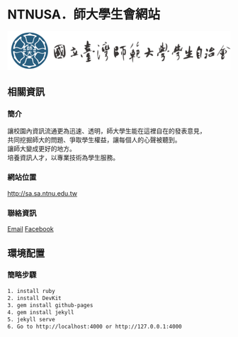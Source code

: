 # NTNUSA．師大學生會網站
![NTNUSA](image/head.png "NTNUSA")

## 相關資訊

### 簡介

讓校園內資訊流通更為迅速、透明，師大學生能在這裡自在的發表意見，<br />
共同挖掘師大的問題、爭取學生權益，讓每個人的心聲被聽到。<br />
讓師大變成更好的地方。<br />
培養資訊人才，以專業技術為學生服務。<br />

### 網站位置
<a href="http://sa.sa.ntnu.edu.tw">http://sa.sa.ntnu.edu.tw</a>

### 聯絡資訊
<a href="mailto:NTNUSA19th@gmail.com">Email</a>
<a href="https://www.facebook.com/NTNUstudentA">Facebook</a>

## 環境配置

### 簡略步驟

````
1. install ruby
2. install DevKit
3. gem install github-pages
4. gem install jekyll
5. jekyll serve
6. Go to http://localhost:4000 or http://127.0.0.1:4000
````

<!--
### Windows

### Mac OS X

### Linux
<pre> 以 fedora 21 為例</pre>
-->
